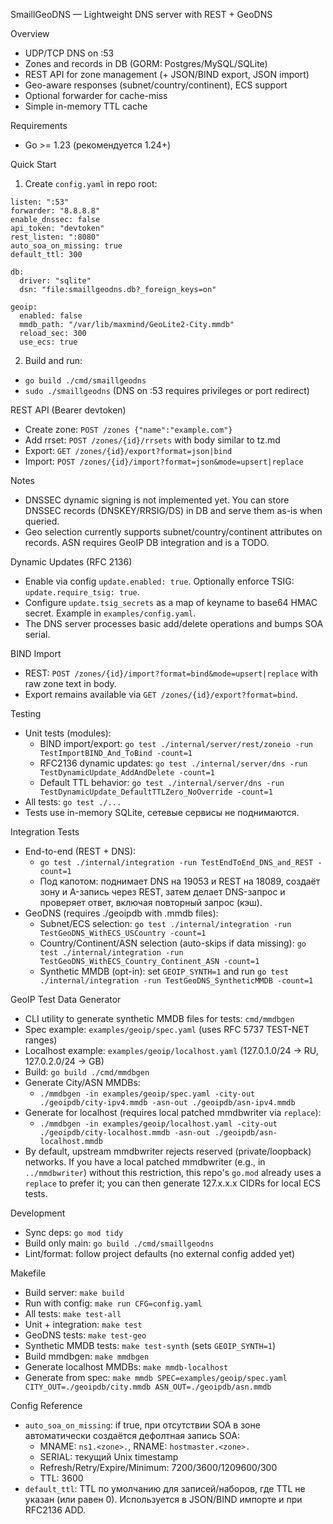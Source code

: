 SmaillGeoDNS — Lightweight DNS server with REST + GeoDNS

Overview
- UDP/TCP DNS on :53
- Zones and records in DB (GORM: Postgres/MySQL/SQLite)
- REST API for zone management (+ JSON/BIND export, JSON import)
- Geo-aware responses (subnet/country/continent), ECS support
- Optional forwarder for cache-miss
- Simple in-memory TTL cache

Requirements
- Go >= 1.23 (рекомендуется 1.24+)

Quick Start
1) Create `config.yaml` in repo root:

```
listen: ":53"
forwarder: "8.8.8.8"
enable_dnssec: false
api_token: "devtoken"
rest_listen: ":8080"
auto_soa_on_missing: true
default_ttl: 300

db:
  driver: "sqlite"
  dsn: "file:smaillgeodns.db?_foreign_keys=on"

geoip:
  enabled: false
  mmdb_path: "/var/lib/maxmind/GeoLite2-City.mmdb"
  reload_sec: 300
  use_ecs: true
```

2) Build and run:
- `go build ./cmd/smaillgeodns`
- `sudo ./smaillgeodns` (DNS on :53 requires privileges or port redirect)

REST API (Bearer devtoken)
- Create zone: `POST /zones {"name":"example.com"}`
- Add rrset: `POST /zones/{id}/rrsets` with body similar to tz.md
- Export: `GET /zones/{id}/export?format=json|bind`
- Import: `POST /zones/{id}/import?format=json&mode=upsert|replace`

Notes
- DNSSEC dynamic signing is not implemented yet. You can store DNSSEC records (DNSKEY/RRSIG/DS) in DB and serve them as-is when queried.
- Geo selection currently supports subnet/country/continent attributes on records. ASN requires GeoIP DB integration and is a TODO.

Dynamic Updates (RFC 2136)
- Enable via config `update.enabled: true`. Optionally enforce TSIG: `update.require_tsig: true`.
- Configure `update.tsig_secrets` as a map of keyname to base64 HMAC secret. Example in `examples/config.yaml`.
- The DNS server processes basic add/delete operations and bumps SOA serial.

BIND Import
- REST: `POST /zones/{id}/import?format=bind&mode=upsert|replace` with raw zone text in body.
- Export remains available via `GET /zones/{id}/export?format=bind`.

Testing
- Unit tests (modules):
  - BIND import/export: `go test ./internal/server/rest/zoneio -run TestImportBIND_And_ToBind -count=1`
  - RFC2136 dynamic updates: `go test ./internal/server/dns -run TestDynamicUpdate_AddAndDelete -count=1`
  - Default TTL behavior: `go test ./internal/server/dns -run TestDynamicUpdate_DefaultTTLZero_NoOverride -count=1`
- All tests: `go test ./...`
- Tests use in-memory SQLite, сетевые сервисы не поднимаются.

Integration Tests
- End-to-end (REST + DNS):
  - `go test ./internal/integration -run TestEndToEnd_DNS_and_REST -count=1`
  - Под капотом: поднимает DNS на 19053 и REST на 18089, создаёт зону и A-запись через REST, затем делает DNS-запрос и проверяет ответ, включая повторный запрос (кэш).
- GeoDNS (requires ./geoipdb with .mmdb files):
  - Subnet/ECS selection: `go test ./internal/integration -run TestGeoDNS_WithECS_USCountry -count=1`
  - Country/Continent/ASN selection (auto-skips if data missing): `go test ./internal/integration -run TestGeoDNS_WithECS_Country_Continent_ASN -count=1`
  - Synthetic MMDB (opt-in): set `GEOIP_SYNTH=1` and run `go test ./internal/integration -run TestGeoDNS_SyntheticMMDB -count=1`

GeoIP Test Data Generator
- CLI utility to generate synthetic MMDB files for tests: `cmd/mmdbgen`
- Spec example: `examples/geoip/spec.yaml` (uses RFC 5737 TEST-NET ranges)
- Localhost example: `examples/geoip/localhost.yaml` (127.0.1.0/24 → RU, 127.0.2.0/24 → GB)
- Build: `go build ./cmd/mmdbgen`
- Generate City/ASN MMDBs:
  - `./mmdbgen -in examples/geoip/spec.yaml -city-out ./geoipdb/city-ipv4.mmdb -asn-out ./geoipdb/asn-ipv4.mmdb`
- Generate for localhost (requires local patched mmdbwriter via `replace`):
  - `./mmdbgen -in examples/geoip/localhost.yaml -city-out ./geoipdb/city-localhost.mmdb -asn-out ./geoipdb/asn-localhost.mmdb`
- By default, upstream mmdbwriter rejects reserved (private/loopback) networks. If you have a local patched mmdbwriter (e.g., in `../mmdbwriter`) without this restriction, this repo's `go.mod` already uses a `replace` to prefer it; you can then generate 127.x.x.x CIDRs for local ECS tests.

Development
- Sync deps: `go mod tidy`
- Build only main: `go build ./cmd/smaillgeodns`
- Lint/format: follow project defaults (no external config added yet)

Makefile
- Build server: `make build`
- Run with config: `make run CFG=config.yaml`
- All tests: `make test-all`
- Unit + integration: `make test`
- GeoDNS tests: `make test-geo`
- Synthetic MMDB tests: `make test-synth` (sets `GEOIP_SYNTH=1`)
- Build mmdbgen: `make mmdbgen`
- Generate localhost MMDBs: `make mmdb-localhost`
- Generate from spec: `make mmdb SPEC=examples/geoip/spec.yaml CITY_OUT=./geoipdb/city.mmdb ASN_OUT=./geoipdb/asn.mmdb`

Config Reference
- `auto_soa_on_missing`: if true, при отсутствии SOA в зоне автоматически создаётся дефолтная запись SOA:
  - MNAME: `ns1.<zone>.`, RNAME: `hostmaster.<zone>.`
  - SERIAL: текущий Unix timestamp
  - Refresh/Retry/Expire/Minimum: 7200/3600/1209600/300
  - TTL: 3600
- `default_ttl`: TTL по умолчанию для записей/наборов, где TTL не указан (или равен 0). Используется в JSON/BIND импорте и при RFC2136 ADD.
